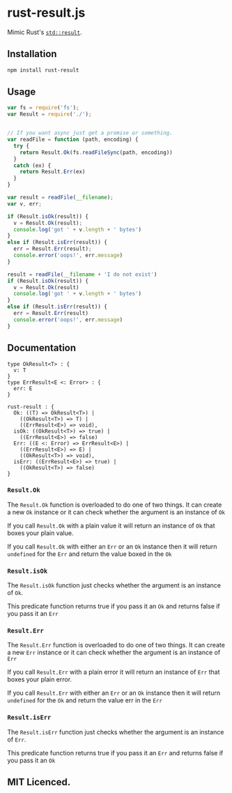 # rust-result.js

Mimic Rust's [`std::result`][result].

## Installation

```sh
npm install rust-result
```

## Usage

```js
var fs = require('fs');
var Result = require('./');


// If you want async just get a promise or something.
var readFile = function (path, encoding) {
  try {
    return Result.Ok(fs.readFileSync(path, encoding))
  }
  catch (ex) {
    return Result.Err(ex)
  }
}

var result = readFile(__filename);
var v, err;

if (Result.isOk(result)) {
  v = Result.Ok(result);
  console.log('got ' + v.length + ' bytes')
}
else if (Result.isErr(result)) {
  err = Result.Err(result);
  console.error('oops!', err.message)
}

result = readFile(__filename + 'I do not exist')
if (Result.isOk(result)) {
  v = Result.Ok(result)
  console.log('got ' + v.length + ' bytes')
}
else if (Result.isErr(result)) {
  err = Result.Err(result)
  console.error('oops!', err.message)
}

```

## Documentation

```jsig
type OkResult<T> : {
  v: T
}
type ErrResult<E <: Error> : {
  err: E
}

rust-result : {
  Ok: ((T) => OkResult<T>) |
    ((OkResult<T>) => T) |
    ((ErrResult<E>) => void),
  isOk: ((OkResult<T>) => true) |
    ((ErrResult<E>) => false)
  Err: ((E <: Error) => ErrResult<E>) |
    ((ErrResult<E>) => E) |
    ((OkResult<T>) => void),
  isErr: ((ErrResult<E>) => true) |
    ((OkResult<T>) => false)
}
```

### `Result.Ok`

The `Result.Ok` function is overloaded to do one of two things.
  It can create a new `Ok` instance or it can check whether
  the argument is an instance of `Ok`

If you call `Result.Ok` with a plain value it will return an
  instance of `Ok` that boxes your plain value.

If you call `Result.Ok` with either an `Err` or an `Ok` instance
  then it will return `undefined` for the `Err` and return the
  value boxed in the `Ok`

### `Result.isOk`

The `Result.isOk` function just checks whether the argument
  is an instance of `Ok`.

This predicate function returns true if you pass it an `Ok` and
  returns false if you pass it an `Err`

### `Result.Err`

The `Result.Err` function is overloaded to do one of two things.
  It can create a new `Err` instance or it can check whether
  the argument is an instance of `Err`

If you call `Result.Err` with a plain error it will return an
  instance of `Err` that boxes your plain error.

If you call `Result.Err` with either an `Err` or an `Ok` instance
  then it will return `undefined` for the `Ok` and return the
  value err in the `Err`

### `Result.isErr`

The `Result.isErr` function just checks whether the argument
  is an instance of `Err`.

This predicate function returns true if you pass it an `Err` and
  returns false if you pass it an `Ok`

## MIT Licenced.

  [result]: http://doc.rust-lang.org/std/result/
